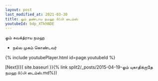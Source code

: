 ```yaml
---
layout: post
last_modified_at: 2021-03-30
title: ஓம் தண்டாய நமஹ ௧௦௮ டைம்ஸ்
youtubeId: bdp_XTkhNDE
---
```

 
 
 ஓம் சுவக்த்ராய நமஹ  
 
 -  நல்ல முகம் கொண்டவர் 
 
  
 
  
 
 
 
 
 
 


{% include youtubePlayer.html id=page.youtubeId %}
 
[Next]({{ site.baseurl }}{% link  split2/_posts/2015-04-19-ஓம் யுகாதிக்ருதே நமஹ  ௧௦௮ டைம்ஸ்.md%})
 
